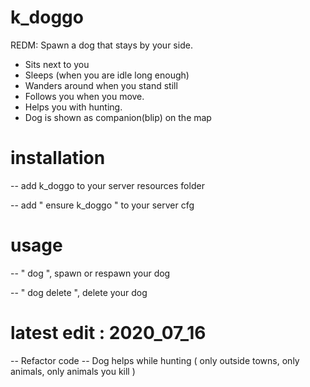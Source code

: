 # k_doggo
REDM: Spawn a dog that stays by your side.

- Sits next to you
- Sleeps (when you are idle long enough)
- Wanders around when you stand still
- Follows you when you move.
- Helps you with hunting. 
- Dog is shown as companion(blip) on the map

# installation
-- add k_doggo to your server resources folder

-- add " ensure k_doggo " to your server cfg

# usage
-- " dog ", spawn or respawn your dog

-- " dog delete ", delete your dog

# latest edit : 2020_07_16
-- Refactor code
-- Dog helps while hunting 
( only outside towns, only animals, only animals you kill )
